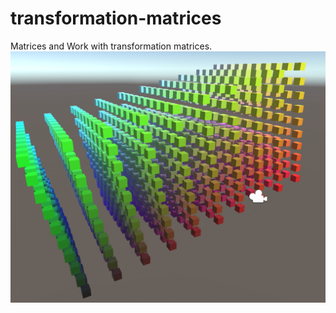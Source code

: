 # transformation-matrices
Matrices and Work with transformation matrices.
![image](https://github.com/MashiroShina/transformation-matrices/blob/master/Max.png)
